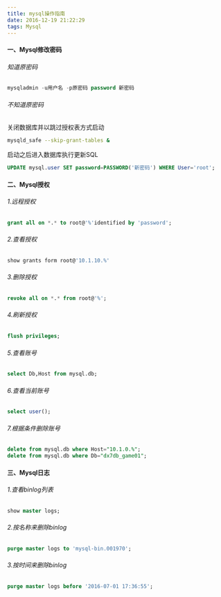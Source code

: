 ```yaml
---
title: mysql操作指南
date: 2016-12-19 21:22:29
tags: Mysql
---
```

#### 一、Mysql修改密码
###### 知道原密码
```sql
mysqladmin -u用户名 -p原密码 password 新密码
```
###### 不知道原密码
关闭数据库并以跳过授权表方式启动
```bash
mysqld_safe --skip-grant-tables &
```
启动之后进入数据库执行更新SQL
```sql
UPDATE mysql.user SET password=PASSWORD('新密码') WHERE User='root';
```

#### 二、Mysql授权
###### 1.远程授权
```sql
grant all on *.* to root@'%'identified by 'password';
```
###### 2.查看授权
```sql
show grants form root@'10.1.10.%'
```
###### 3.删除授权
```sql
revoke all on *.* from root@'%'; 
```
###### 4.刷新授权
```sql
flush privileges; 
```
###### 5.查看账号
```sql
select Db,Host from mysql.db; 
```
###### 6.查看当前账号
```sql
select user();
```
###### 7.根据条件删除账号
```sql
delete from mysql.db where Host="10.1.0.%";
delete from mysql.db where Db="dx7db_game01";
```

#### 三、Mysql日志
###### 1.查看binlog列表
```sql
show master logs;
```
###### 2.按名称来删除binlog
```sql
purge master logs to 'mysql-bin.001970';
```
###### 3.按时间来删除binlog
```sql
purge master logs before '2016-07-01 17:36:55';
```